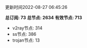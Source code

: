 更新时间2022-08-27 06:45:26

**总订阅: 73**
**总节点: 2634**
**有效节点: 713**
- v2ray节点: 314
- ss节点: 386
- trojan节点: 13
